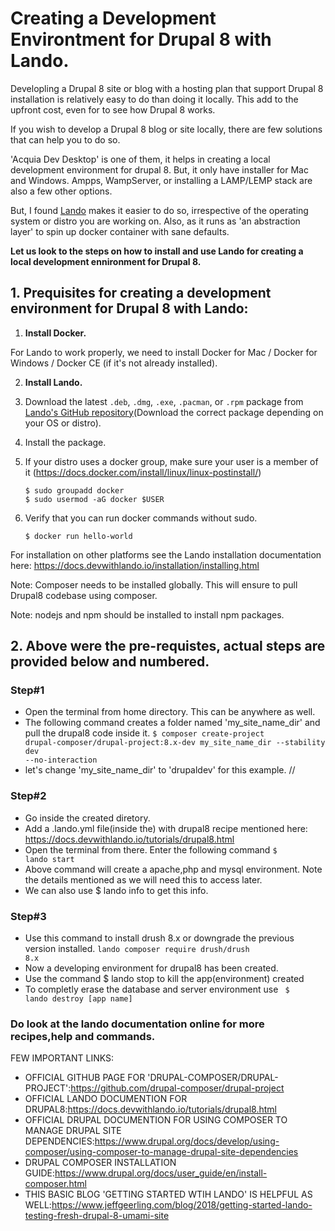 # Creating a Development Environtment for Drupal 8 with Lando.
Developling a Drupal 8 site or blog with a hosting plan that support Drupal 8 installation is relatively easy to do than doing it locally. 
This add to the upfront cost, even for to see how Drupal 8 works.


If you wish to develop a Drupal 8 blog or site locally, there are few solutions that can help you to do so.


'Acquia Dev Desktop' is one of them, it helps in creating a local development environment for drupal 8. But, it only have installer for Mac and Windows.
Ampps, WampServer, or installing a LAMP/LEMP stack are also a few other options.

But, I found [Lando](https://docs.devwithlando.io/) makes it easier to do so, irrespective of the operating system or distro you are working on. 
Also, as it runs as 'an abstraction layer' to spin up docker container with sane defaults.

**Let us look to the steps on how to install and use Lando for creating a local development ennironment for Drupal 8.**

## 1. Prequisites for creating a development environment for Drupal 8 with Lando:

  1. **Install Docker.**
  
  For Lando to work properly, we need to install Docker for Mac / Docker for Windows / Docker CE (if it's not already installed).

  2. **Install Lando.**
  
   1. Download the latest `.deb`, `.dmg`, `.exe`, `.pacman`, or `.rpm` package from [Lando's GitHub repository](https://github.com/lando/lando/releases)(Download the correct package depending on your OS or distro).
   
   2. Install the package.
   
   3. If your distro uses a docker group, make sure your user is a member of it (https://docs.docker.com/install/linux/linux-postinstall/)
  
          $ sudo groupadd docker
          $ sudo usermod -aG docker $USER
        
   4. Verify that you can run docker commands without sudo.
  
          $ docker run hello-world
        
For installation on other platforms see the Lando installation documentation here: https://docs.devwithlando.io/installation/installing.html

Note: Composer needs to be installed globally. This will ensure to pull Drupal8 codebase using composer.

Note: nodejs and npm should be installed to install npm packages.

## 2. Above were the pre-requistes, actual steps are provided below and numbered.



### Step#1
- Open the terminal from home directory. This can be anywhere as well.
- The following command creates a folder named 'my_site_name_dir' and pull the drupal8 code inside it.
<code>$ composer create-project drupal-composer/drupal-project:8.x-dev my_site_name_dir --stability dev --no-interaction</code>
- let's change 'my_site_name_dir' to 'drupaldev' for this example. //

### Step#2
- Go inside the created diretory.
- Add a .lando.yml file(inside the) with drupal8 recipe mentioned here: https://docs.devwithlando.io/tutorials/drupal8.html
- Open the terminal from there. Enter the following command
<code>$ lando start</code>
- Above command will create a apache,php and mysql environment. Note the details mentioned as we will need this to access later.  
- We can also use $ lando info to get this info.

 ### Step#3
- Use this command to install drush 8.x or downgrade the previous version installed.
<code>lando composer require drush/drush 8.x</code>
- Now a developing environment for drupal8 has been created.
- Use the command $ lando stop to kill the app(environment) created
- To completly erase the database and server environment use <code> $ lando destroy [app name] </code>

 ### Do look at the lando documentation online for more recipes,help and commands.
 
 FEW IMPORTANT LINKS:
- OFFICIAL GITHUB PAGE FOR 'DRUPAL-COMPOSER/DRUPAL-PROJECT':https://github.com/drupal-composer/drupal-project
- OFFICIAL LANDO DOCUMENTION FOR DRUPAL8:https://docs.devwithlando.io/tutorials/drupal8.html
- OFFICIAL DRUPAL DOCUMENTION FOR USING COMPOSER TO MANAGE DRUPAL SITE DEPENDENCIES:https://www.drupal.org/docs/develop/using-composer/using-composer-to-manage-drupal-site-dependencies
- DRUPAL COMPOSER INSTALLATION GUIDE:https://www.drupal.org/docs/user_guide/en/install-composer.html
- THIS BASIC BLOG 'GETTING STARTED WTIH LANDO' IS HELPFUL AS WELL:https://www.jeffgeerling.com/blog/2018/getting-started-lando-testing-fresh-drupal-8-umami-site
